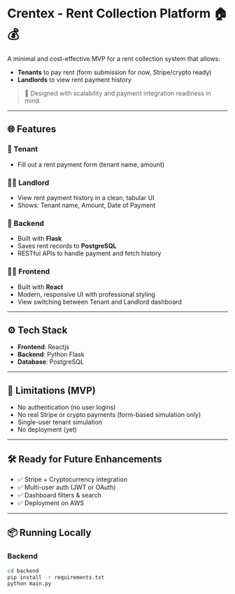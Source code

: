 # Crentex - Rent Collection Platform 🏠💰

A minimal and cost-effective MVP for a rent collection system that allows:
- **Tenants** to pay rent (form submission for now, Stripe/crypto ready)
- **Landlords** to view rent payment history

> 🚀 Designed with scalability and payment integration readiness in mind.

---

## 🌐 Features

### 👤 Tenant
- Fill out a rent payment form (tenant name, amount)

### 🧑‍💼 Landlord
- View rent payment history in a clean, tabular UI
- Shows: Tenant name, Amount, Date of Payment

### 💾 Backend
- Built with **Flask**
- Saves rent records to **PostgreSQL**
- RESTful APIs to handle payment and fetch history

### 🧑‍🎨 Frontend
- Built with **React**
- Modern, responsive UI with professional styling
- View switching between Tenant and Landlord dashboard


---

## ⚙️ Tech Stack

- **Frontend**: Reactjs
- **Backend**: Python Flask
- **Database**: PostgreSQL

---

## 🚧 Limitations (MVP)

- No authentication (no user logins)
- No real Stripe or crypto payments (form-based simulation only)
- Single-user tenant simulation
- No deployment (yet)

---

## 🛠️ Ready for Future Enhancements

- ✅ Stripe + Cryptocurrency integration
- ✅ Multi-user auth (JWT or OAuth)
- ✅ Dashboard filters & search
- ✅ Deployment on AWS

---

## 📦 Running Locally

### Backend

```bash
cd backend
pip install -r requirements.txt
python main.py
